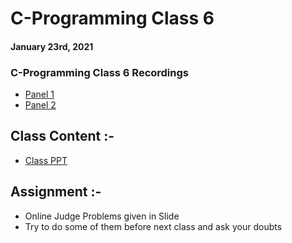 # C-Programming Class 6

#### January 23rd, 2021

### C-Programming Class 6 Recordings
- [Panel 1](https://drive.google.com/file/d/1BXKurtHNYzHHSxD7pP1oFocSJ0a0_A-b/view?usp=sharing)
- [Panel 2](https://drive.google.com/file/d/1TfDW-eMl_jFdEBru4i3PsfCVdZLemv9G/view?usp=sharing)

## Class Content :-
- [Class PPT](./CC_FirstYr_Class6.pdf)

## Assignment :-
- Online Judge Problems given in Slide
- Try to do some of them before next class and ask your doubts
